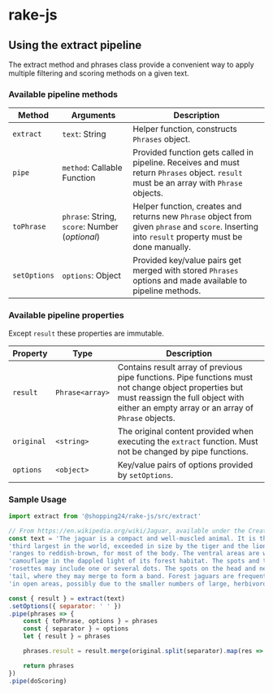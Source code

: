 # rake-js

## Using the extract pipeline

The extract method and phrases class provide a convenient way to apply multiple filtering and scoring methods on a
given text.

### Available pipeline methods

Method       | Arguments                                      | Description
---          | ---                                            | ---
`extract`    | `text`: String                                 | Helper function, constructs `Phrases` object.
`pipe`       | `method`: Callable Function                    | Provided function gets called in pipeline. Receives and must return `Phrases` object. `result` must be an array with `Phrase` objects.
`toPhrase`   | `phrase`: String, `score`: Number (*optional*) | Helper function, creates and returns new `Phrase` object from given `phrase` and `score`. Inserting into `result` property must be done manually.
`setOptions` | `options`: Object                              | Provided key/value pairs get merged with stored `Phrases` options and made available to pipeline methods.

### Available pipeline properties

Except `result` these properties are immutable.

Property   | Type            | Description
---        | ---             | --- 
`result`   | `Phrase<array>` | Contains result array of previous pipe functions. Pipe functions must not change object properties but must reassign the full object with either an empty array or an array of `Phrase` objects. 
`original` | `<string>`      | The original content provided when executing the `extract` function. Must not be changed by pipe functions.
`options`  | `<object>`      | Key/value pairs of options provided by `setOptions`. 

### Sample Usage

```javascript
import extract from '@shopping24/rake-js/src/extract'

// From https://en.wikipedia.org/wiki/Jaguar, available under the Creative Commons Attribution-ShareAlike License.
const text = 'The jaguar is a compact and well-muscled animal. It is the largest cat native to the Americas and the ' +
'third largest in the world, exceeded in size by the tiger and the lion. Its coat is generally a tawny yellow, but ' +
'ranges to reddish-brown, for most of the body. The ventral areas are white. The fur is covered with rosettes for ' +
'camouflage in the dappled light of its forest habitat. The spots and their shapes vary between individual jaguars: ' +
'rosettes may include one or several dots. The spots on the head and neck are generally solid, as are those on the ' +
'tail, where they may merge to form a band. Forest jaguars are frequently darker and considerably smaller than those ' +
'in open areas, possibly due to the smaller numbers of large, herbivorous prey in forest areas.'

const { result } = extract(text)
.setOptions({ separator: ' ' })
.pipe(phrases => {
    const { toPhrase, options } = phrases
    const { separator } = options
    let { result } = phrases

    phrases.result = result.merge(original.split(separator).map(res => toPhrase(res)))

    return phrases
})
.pipe(doScoring)
``` 
